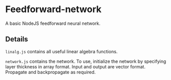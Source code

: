 # Feedforward-network

A basic NodeJS feedforward neural network.

## Details

`linalg.js` contains all useful linear algebra functions.

`network.js` contains the network. To use, initialize the network by specifying layer thickness in array format.
Input and output are vector format. Propagate and backpropagate as required.
